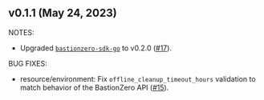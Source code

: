 ## v0.1.1 (May 24, 2023)

NOTES:


* Upgraded [`bastionzero-sdk-go`](https://github.com/bastionzero/bastionzero-sdk-go) to v0.2.0 ([#17](https://github.com/bastionzero/terraform-provider-bastionzero/issues/17)).


BUG FIXES:


* resource/environment: Fix `offline_cleanup_timeout_hours` validation to match behavior of the BastionZero API ([#15](https://github.com/bastionzero/terraform-provider-bastionzero/issues/15)).


